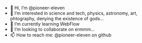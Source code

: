 - 👋 Hi, I’m @pioneer-eleven
- 👀 I’m interested in science and tech, physics, astronomy, art, phtography, denying the existence of gods...
- 🌱 I’m currently learning WebFlow
- 💞️ I’m looking to collaborate on ermmm...
- 📫 How to reach me: @pioneer-eleven on github

<!---
pioneer-eleven/pioneer-eleven is a ✨ special ✨ repository because its `README.md` (this file) appears on your GitHub profile.
You can click the Preview link to take a look at your changes.
--->
